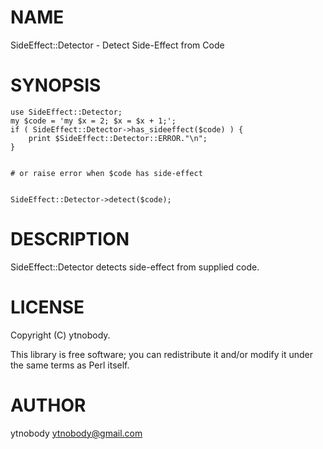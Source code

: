# NAME

SideEffect::Detector - Detect Side-Effect from Code

# SYNOPSIS

    use SideEffect::Detector;
    my $code = 'my $x = 2; $x = $x + 1;';
    if ( SideEffect::Detector->has_sideeffect($code) ) {
        print $SideEffect::Detector::ERROR."\n";
    }
    

    # or raise error when $code has side-effect
    

    SideEffect::Detector->detect($code); 

# DESCRIPTION

SideEffect::Detector detects side-effect from supplied code.

# LICENSE

Copyright (C) ytnobody.

This library is free software; you can redistribute it and/or modify
it under the same terms as Perl itself.

# AUTHOR

ytnobody <ytnobody@gmail.com>
